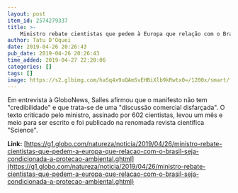 ```yaml
---
layout: post
item_id: 2574279337
title: >-
    Ministro rebate cientistas que pedem à Europa que relação com o Brasil seja condicionada à proteção ambiental
author: Tatu D'Oquei
date: 2019-04-26 20:26:43
pub_date: 2019-04-26 20:26:43
time_added: 2019-04-27 22:20:06
categories: []
tags: []
image: https://s2.glbimg.com/haSq4x9uQAmSvEHBiXlb9kRwtx0=/1200x/smart/filters:cover():strip_icc()/s03.video.glbimg.com/x720/7571558.jpg
---
```


Em entrevista à GloboNews, Salles afirmou que o manifesto não tem "credibilidade" e que trata-se de uma "discussão comercial disfarçada". O texto criticado pelo ministro, assinado por 602 cientistas, levou um mês e meio para ser escrito e foi publicado na renomada revista científica "Science".

**Link:** [https://g1.globo.com/natureza/noticia/2019/04/26/ministro-rebate-cientistas-que-pedem-a-europa-que-relacao-com-o-brasil-seja-condicionada-a-protecao-ambiental.ghtml](https://g1.globo.com/natureza/noticia/2019/04/26/ministro-rebate-cientistas-que-pedem-a-europa-que-relacao-com-o-brasil-seja-condicionada-a-protecao-ambiental.ghtml)

